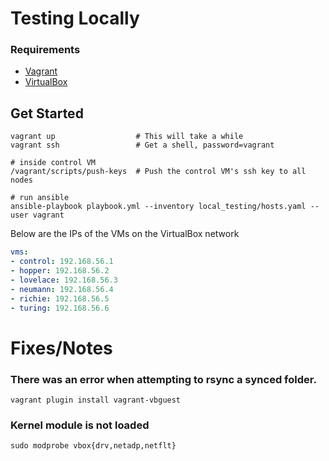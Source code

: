 # Testing Locally

### Requirements

- [Vagrant](https://developer.hashicorp.com/vagrant/docs/installation)
- [VirtualBox](https://www.virtualbox.org/wiki/Downloads)

## Get Started

```shell
vagrant up                  # This will take a while
vagrant ssh                 # Get a shell, password=vagrant

# inside control VM
/vagrant/scripts/push-keys  # Push the control VM's ssh key to all nodes

# run ansible
ansible-playbook playbook.yml --inventory local_testing/hosts.yaml --user vagrant

```

Below are the IPs of the VMs on the VirtualBox network
```yaml
vms:
- control: 192.168.56.1
- hopper: 192.168.56.2
- lovelace: 192.168.56.3
- neumann: 192.168.56.4
- richie: 192.168.56.5
- turing: 192.168.56.6
```


# Fixes/Notes

### There was an error when attempting to rsync a synced folder.

```shell
vagrant plugin install vagrant-vbguest
```


### Kernel module is not loaded
```shell
sudo modprobe vbox{drv,netadp,netflt}
```
